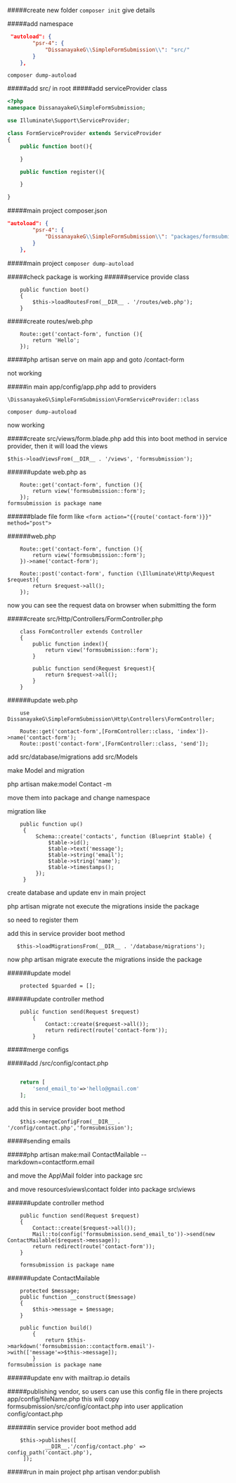 #####create new folder
```composer init```
give details

#####add namespace
```json
 "autoload": {
        "psr-4": {
            "DissanayakeG\\SimpleFormSubmission\\": "src/"
        }
    },
   ``` 
```composer dump-autoload```

#####add src/ in root
#####add serviceProvider class

```php
<?php
namespace DissanayakeG\SimpleFormSubmission;

use Illuminate\Support\ServiceProvider;

class FormServiceProvider extends ServiceProvider
{
    public function boot(){

    }

    public function register(){

    }

}
```
#####main project composer.json
```json
"autoload": {
        "psr-4": {
            "DissanayakeG\\SimpleFormSubmission\\": "packages/formsubmission/src/"
        }
    },
```
#####main project
```composer dump-autoload```

#####check package is working
######service provide class
```
    public function boot()
    {
        $this->loadRoutesFrom(__DIR__ . '/routes/web.php');
    }
```
#####create routes/web.php
```
    Route::get('contact-form', function (){
        return 'Hello';
    });
```

#####php artisan serve on main app and goto /contact-form

not working

#####in main app/config/app.php add to providers
```
\DissanayakeG\SimpleFormSubmission\FormServiceProvider::class

composer dump-autoload
```

now working

#####create src/views/form.blade.php
add this into boot method in service provider, then it will load the views
```
$this->loadViewsFrom(__DIR__ . '/views', 'formsubmission');
```

######update web.php as
```
    Route::get('contact-form', function (){
        return view('formsubmission::form');
    });
formsubmission is package name
```

######blade file form like
```<form action="{{route('contact-form')}}" method="post">```

######web.php
```
    Route::get('contact-form', function (){
        return view('formsubmission::form');
    })->name('contact-form');

    Route::post('contact-form', function (\Illuminate\Http\Request $request){
        return $request->all();
    });
```
now you can see the request data on browser when submitting the form

#####create src/Http/Controllers/FormController.php
```
    class FormController extends Controller
    {
        public function index(){
            return view('formsubmission::form');
        }
    
        public function send(Request $request){
            return $request->all();
        }
    }
```

######update web.php
```
    use DissanayakeG\SimpleFormSubmission\Http\Controllers\FormController;
    
    Route::get('contact-form',[FormController::class, 'index'])->name('contact-form');
    Route::post('contact-form',[FormController::class, 'send']);
```

add src/database/migrations
add src/Models

make Model and migration

php artisan make:model Contact -m

move them into package and change namespace

migration like
 
``` 
    public function up()
     {
         Schema::create('contacts', function (Blueprint $table) {
             $table->id();
             $table->text('message');
             $table->string('email');
             $table->string('name');
             $table->timestamps();
         });
     }
```

create database and update env in main project

php artisan migrate not execute the migrations inside the package

so need to register them

add this in service provider boot method
```
   $this->loadMigrationsFrom(__DIR__ . '/database/migrations');
```
now php artisan migrate execute the migrations inside the package

######update model

```
    protected $guarded = [];
```

######update controller method 

```
    public function send(Request $request)
        {
            Contact::create($request->all());
            return redirect(route('contact-form'));
        }
```

#####merge configs

#####add /src/config/contact.php

```php
    
    return [
        'send_email_to'=>'hello@gmail.com'
    ];
```


add this in service provider boot method
```
    $this->mergeConfigFrom(__DIR__ . '/config/contact.php','formsubmission');
```

#####sending emails

#####php artisan  make:mail ContactMailable --markdown=contactform.email

and move the App\Mail folder into package src

and move resources\views\contact folder into package src\views 

######update controller method
```
    public function send(Request $request)
    {
        Contact::create($request->all());
        Mail::to(config('formsubmission.send_email_to'))->send(new ContactMailable($request->message));
        return redirect(route('contact-form'));
    }
    
    formsubmission is package name
```

######update ContactMailable
```
    protected $message;
    public function __construct($message)
    {
        $this->message = $message;
    }
    
    public function build()
        {
            return $this->markdown('formsubmission::contactform.email')->with(['message'=>$this->message]);
        }
formsubmission is package name
```

######update env with mailtrap.io details


#####publishing vendor, so users can use this config file in there projects app/config/fileName.php
this will copy 
formsubmission/src/config/contact.php into user application config/contact.php


######in service provider boot method add
```
    $this->publishes([
            __DIR__.'/config/contact.php' => config_path('contact.php'),
     ]);
```
        
#####run in main project
php artisan vendor:publish


